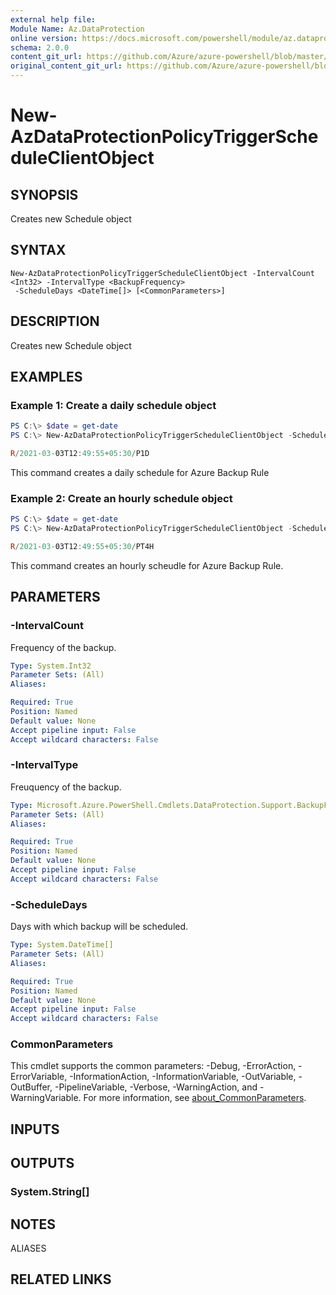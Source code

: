 ```yaml
---
external help file: 
Module Name: Az.DataProtection
online version: https://docs.microsoft.com/powershell/module/az.dataprotection/new-azdataprotectionpolicytriggerscheduleclientobject
schema: 2.0.0
content_git_url: https://github.com/Azure/azure-powershell/blob/master/src/DataProtection/help/New-AzDataProtectionPolicyTriggerScheduleClientObject.md
original_content_git_url: https://github.com/Azure/azure-powershell/blob/master/src/DataProtection/help/New-AzDataProtectionPolicyTriggerScheduleClientObject.md
---
```


# New-AzDataProtectionPolicyTriggerScheduleClientObject

## SYNOPSIS
Creates new Schedule object

## SYNTAX

```
New-AzDataProtectionPolicyTriggerScheduleClientObject -IntervalCount <Int32> -IntervalType <BackupFrequency>
 -ScheduleDays <DateTime[]> [<CommonParameters>]
```

## DESCRIPTION
Creates new Schedule object

## EXAMPLES

### Example 1: Create a daily schedule object
```powershell
PS C:\> $date = get-date
PS C:\> New-AzDataProtectionPolicyTriggerScheduleClientObject -ScheduleDays $date -IntervalType Daily -IntervalCount 1

R/2021-03-03T12:49:55+05:30/P1D
```

This command creates a daily schedule for Azure Backup Rule

### Example 2: Create an hourly schedule object
```powershell
PS C:\> $date = get-date
PS C:\> New-AzDataProtectionPolicyTriggerScheduleClientObject -ScheduleDays $date -IntervalType Hourly -IntervalCount 4

R/2021-03-03T12:49:55+05:30/PT4H
```

This command creates an hourly scheudle for Azure Backup Rule.

## PARAMETERS

### -IntervalCount
Frequency of the backup.

```yaml
Type: System.Int32
Parameter Sets: (All)
Aliases:

Required: True
Position: Named
Default value: None
Accept pipeline input: False
Accept wildcard characters: False
```

### -IntervalType
Freuquency of the backup.

```yaml
Type: Microsoft.Azure.PowerShell.Cmdlets.DataProtection.Support.BackupFrequency
Parameter Sets: (All)
Aliases:

Required: True
Position: Named
Default value: None
Accept pipeline input: False
Accept wildcard characters: False
```

### -ScheduleDays
Days with which backup will be scheduled.

```yaml
Type: System.DateTime[]
Parameter Sets: (All)
Aliases:

Required: True
Position: Named
Default value: None
Accept pipeline input: False
Accept wildcard characters: False
```

### CommonParameters
This cmdlet supports the common parameters: -Debug, -ErrorAction, -ErrorVariable, -InformationAction, -InformationVariable, -OutVariable, -OutBuffer, -PipelineVariable, -Verbose, -WarningAction, and -WarningVariable. For more information, see [about_CommonParameters](http://go.microsoft.com/fwlink/?LinkID=113216).

## INPUTS

## OUTPUTS

### System.String[]

## NOTES

ALIASES

## RELATED LINKS

